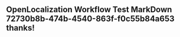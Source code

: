<properties
ms.topic="hero-topic"
ms.test1="hero-topic"
ms.test2="test"/>

## OpenLocalization Workflow Test MarkDown 72730b8b-474b-4540-863f-f0c55b84a653 thanks!
